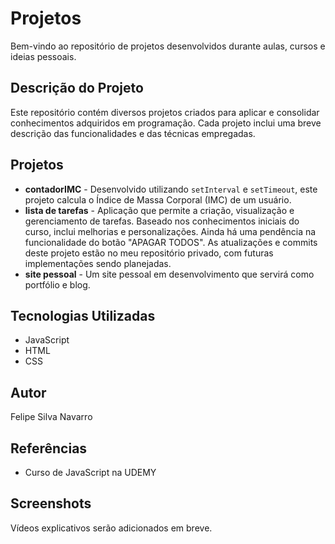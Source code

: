 # Projetos

Bem-vindo ao repositório de projetos desenvolvidos durante aulas, cursos e ideias pessoais.

## Descrição do Projeto

Este repositório contém diversos projetos criados para aplicar e consolidar conhecimentos adquiridos em programação. Cada projeto inclui uma breve descrição das funcionalidades e das técnicas empregadas.

## Projetos

- **contadorIMC** - Desenvolvido utilizando `setInterval` e `setTimeout`, este projeto calcula o Índice de Massa Corporal (IMC) de um usuário.
- **lista de tarefas** - Aplicação que permite a criação, visualização e gerenciamento de tarefas. Baseado nos conhecimentos iniciais do curso, inclui melhorias e personalizações. Ainda há uma pendência na funcionalidade do botão "APAGAR TODOS". As atualizações e commits deste projeto estão no meu repositório privado, com futuras implementações sendo planejadas.
- **site pessoal** - Um site pessoal em desenvolvimento que servirá como portfólio e blog.

## Tecnologias Utilizadas

- JavaScript
- HTML
- CSS

## Autor

Felipe Silva Navarro

## Referências

- Curso de JavaScript na UDEMY

## Screenshots

Vídeos explicativos serão adicionados em breve.
